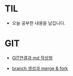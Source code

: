 # TIL
-   오늘 공부한 내용을 남깁니다.

#	GIT

- [GIT연결과 md 작성법](https://github.com/mk0131/TIL/blob/master/day01.md)

- [branch 생성과 merge & fork](https://github.com/mk0131/TIL/blob/master/day02.md)
